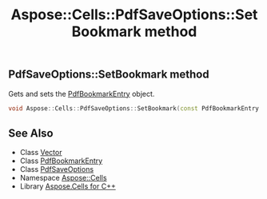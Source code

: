 ﻿---
title: Aspose::Cells::PdfSaveOptions::SetBookmark method
linktitle: SetBookmark
second_title: Aspose.Cells for C++ API Reference
description: 'Aspose::Cells::PdfSaveOptions::SetBookmark method. Gets and sets the PdfBookmarkEntry object in C++.'
type: docs
weight: 900
url: /cpp/aspose.cells/pdfsaveoptions/setbookmark/
---
## PdfSaveOptions::SetBookmark method


Gets and sets the [PdfBookmarkEntry](../) object.

```cpp
void Aspose::Cells::PdfSaveOptions::SetBookmark(const PdfBookmarkEntry &value)
```

## See Also

* Class [Vector](../../vector/)
* Class [PdfBookmarkEntry](../../../aspose.cells.rendering/pdfbookmarkentry/)
* Class [PdfSaveOptions](../)
* Namespace [Aspose::Cells](../../)
* Library [Aspose.Cells for C++](../../../)
